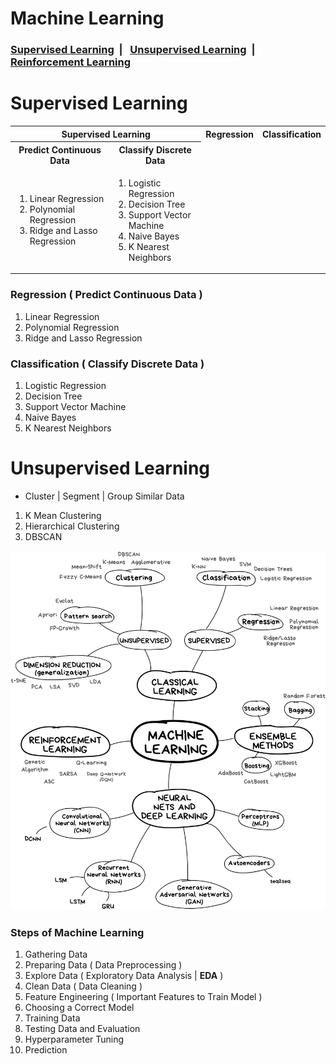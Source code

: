 # Machine Learning

<h3><a href="">Supervised Learning</a> &nbsp;| &nbsp; <a href="">Unsupervised Learning</a> &nbsp;| &nbsp; <a href="">Reinforcement Learning</a> </h3> 
  
# Supervised Learning

<table>
  <tr>
    <th colspan=2>
      Supervised Learning
    </th>
    <th>
      Regression
    </th>
    <th>
      Classification
    </th>
  </tr>
  <tr>
    <th>
      Predict Continuous Data
    </th>
    <th>
      Classify Discrete Data
    </th>
  </tr>
  <tr>
    <td>
      <ol type="1">
        <li>Linear Regression</li>
        <li>Polynomial Regression</li>
        <li>Ridge and Lasso Regression</li>
      </ol>
    </td>
    <td>
      <ol type="1">
        <li>Logistic Regression</li>
        <li>Decision Tree</li>
        <li>Support Vector Machine</li>
        <li>Naive Bayes</li>
        <li>K Nearest Neighbors</li>
      </ol>
    </td>
  </tr>
</table>

### Regression ( Predict Continuous Data )

1. Linear Regression
2. Polynomial Regression
4. Ridge and Lasso Regression
 
### Classification ( Classify Discrete Data )

1. Logistic Regression
2. Decision Tree
3. Support Vector Machine 
4. Naive Bayes
5. K Nearest Neighbors


# Unsupervised Learning
- Cluster | Segment | Group Similar Data 

1. K Mean Clustering
2. Hierarchical Clustering
3. DBSCAN 

![Machine Learning Map](Image/MLMap.jpg)

### Steps of Machine Learning
1. Gathering Data
2. Preparing Data ( Data Preprocessing )
3. Explore Data ( Exploratory Data Analysis | **EDA** ) 
4. Clean Data ( Data Cleaning )
5. Feature Engineering ( Important Features to Train Model )
6. Choosing a Correct Model
7. Training Data
8. Testing Data and Evaluation
9. Hyperparameter Tuning
10. Prediction
